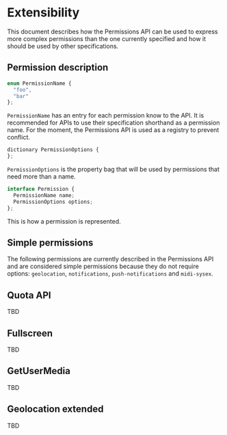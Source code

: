 # Extensibility

This document describes how the Permissions API can be used to express more complex permissions than the one currently
specified and how it should be used by other specifications.

## Permission description

```js
enum PermissionName {
  "foo",
  "bar"
};
```
```PermissionName``` has an entry for each permission know to the API. It is recommended for APIs to use their
specification shorthand as a permission name. For the moment, the Permissions API is used as a registry to prevent
conflict.

```js
dictionary PermissionOptions {
};
```
```PermissionOptions``` is the property bag that will be used by permissions that need more than a name.

```js
interface Permission {
  PermissionName name;
  PermissionOptions options;
};
```
This is how a permission is represented.

## Simple permissions

The following permissions are currently described in the Permissions API and are considered simple permissions because 
they do not require options: ```geolocation```, ```notifications```, ```push-notifications``` and ```midi-sysex```.

## Quota API

TBD

## Fullscreen

TBD

## GetUserMedia

TBD

## Geolocation extended

TBD
